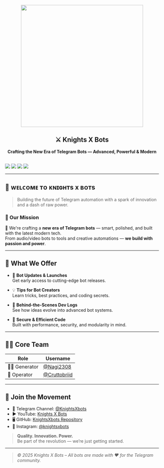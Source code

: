 <p align="center">
  <img src="https://files.catbox.moe/zdbi19.jpg" width="400"/>
</p>

<h2 align="center"><b>⚔️ Knights X Bots</b></h2>
<p align="center">
  <b>Crafting the New Era of Telegram Bots — Advanced, Powerful & Modern</b><br><br>

  <a href="https://t.me/KnightsXbots"><img src="https://img.shields.io/badge/Telegram-Channel-blue?logo=telegram"></a>
  <a href="https://youtube.com/@knightsxbots?si=PL2bPA8Iwd0b0E7h"><img src="https://img.shields.io/badge/YouTube-KnightsXbots-red?logo=youtube"></a>
  <a href="https://github.com/Nagi2308/Knightsxbots/blob/main/Knightsxbots.md"><img src="https://img.shields.io/badge/GitHub-KnightsXbots-black?logo=github"></a>
  <a href="https://www.instagram.com/knightsxbots/profilecard/?igsh=MWRjMjdoNnI3ZjZ2Zw=="><img src="https://img.shields.io/badge/Instagram-KnightsXbots-E4405F?logo=instagram&logoColor=white"></a>
</p>

---

## 🚀 ᴡᴇʟᴄᴏᴍᴇ ᴛᴏ ᴋɴɪɢʜᴛs x ʙᴏᴛs

> Building the future of Telegram automation with a spark of innovation and a dash of raw power.

### 🧠 Our Mission
🔧 We're crafting a **new era of Telegram bots** — smart, polished, and built with the latest modern tech.  
From audio/video bots to tools and creative automations — **we build with passion and power**.

---

## 🧩 What We Offer

- 🤖 **Bot Updates & Launches**  
  Get early access to cutting-edge bot releases.

- 💡 **Tips for Bot Creators**  
  Learn tricks, best practices, and coding secrets.

- 🧠 **Behind-the-Scenes Dev Logs**  
  See how ideas evolve into advanced bot systems.

- 🔐 **Secure & Efficient Code**  
  Built with performance, security, and modularity in mind.

---

## 🧑‍💻 Core Team

| Role        | Username         |
|-------------|------------------|
| 👨‍💻 Generator | [@Nagi2308](https://t.me/Nagi2308)   |
| 👑 Operator | [@Cruttobriid](https://t.me/Cruttobriid) |

---

## 📢 Join the Movement

- 📍 Telegram Channel: [@KnightsXbots](https://t.me/KnightsXbots)
- ▶️ YouTube: [Knights X Bots](https://youtube.com/@knightsxbots?si=PL2bPA8Iwd0b0E7h)
- 🖥️ GitHub: [KnightsXbots Repository](https://github.com/Nagi2308/Knightsxbots/blob/main/Knightsxbots.md)
- 📸 Instagram: [@knightsxbots](https://www.instagram.com/knightsxbots/profilecard/?igsh=MWRjMjdoNnI3ZjZ2Zw==)

> **Quality. Innovation. Power.**  
> Be part of the revolution — we’re just getting started.

---

> _© 2025 Knights X Bots – All bots are made with ❤️ for the Telegram community._
